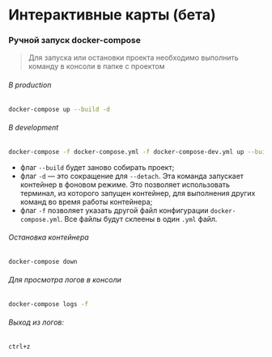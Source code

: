 # Интерактивные карты (бета)

### Ручной запуск docker-compose

>Для запуска или остановки проекта необходимо выполнить команду в консоли в папке с проектом

###### В production
```sh
docker-compose up --build -d
```

###### В development
```sh
docker-compose -f docker-compose.yml -f docker-compose-dev.yml up --build -d
```

* флаг `--build` будет заново собирать проект;
* флаг `-d` — это сокращение для `--detach`. Эта команда запускает контейнер в фоновом режиме. Это позволяет использовать терминал, из которого запущен контейнер, для выполнения других команд во время работы контейнера;
* флаг `-f` позволяет указать другой файл конфигурации `docker-compose.yml`. Все файлы будут склеены в один `.yml` файл.

###### Остановка контейнера
```sh
docker-compose down
```

###### Для просмотра логов в консоли
```sh
docker-compose logs -f
```

###### Выход из логов:
```
ctrl+z
```
